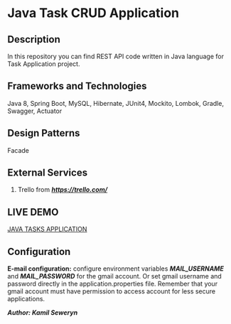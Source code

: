 # Java Task CRUD Application

## Description
In this repository you can find REST API code written in Java language for Task Application project. 

## Frameworks and Technologies
Java 8, Spring Boot, MySQL, Hibernate, JUnit4, Mockito, Lombok, Gradle, Swagger, Actuator

## Design Patterns
Facade

## External Services
1. Trello from **_https://trello.com/_**

## LIVE DEMO
[JAVA TASKS APPLICATION](https://kamisc.github.io/)
        
## Configuration
**E-mail configuration:** configure environment variables **_MAIL_USERNAME_** and **_MAIL_PASSWORD_** for the gmail account. 
Or set gmail username and password directly in the application.properties file. Remember that your gmail account must have
permission to access account for less secure applications.

**_Author: Kamil Seweryn_**